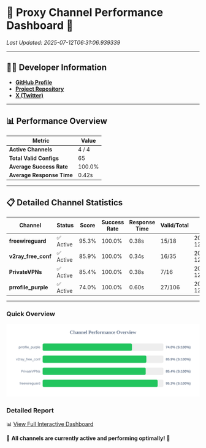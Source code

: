 # 🌟 Proxy Channel Performance Dashboard 🌟

_Last Updated: 2025-07-12T06:31:06.939339_

---

## 👩‍💻 Developer Information

- **[GitHub Profile](https://github.com/4n0nymou3)**  
- **[Project Repository](https://github.com/4n0nymou3/multi-proxy-config-fetcher)**  
- **[X (Twitter)](https://x.com/4n0nymou3)**  

---

## 📊 Performance Overview

| Metric                | Value       |
|-----------------------|-------------|
| **Active Channels**   | 4 / 4       |
| **Total Valid Configs** | 65          |
| **Average Success Rate** | 100.0%      |
| **Average Response Time** | 0.42s       |

---

## 📋 Detailed Channel Statistics

| Channel          | Status     | Score  | Success Rate | Response Time | Valid/Total | Last Success               |
|------------------|------------|--------|--------------|---------------|-------------|----------------------------|
| **freewireguard**  | ✅ Active  | 95.3%  | 100.0% | 0.38s         | 15/18       | 2025-07-12T06:31:06.937452 |
| **v2ray_free_conf**  | ✅ Active  | 85.9%  | 100.0% | 0.34s         | 16/35       | 2025-07-12T06:31:06.113656 |
| **PrivateVPNs**  | ✅ Active  | 85.4%  | 100.0% | 0.38s         | 7/16       | 2025-07-12T06:31:06.530871 |
| **prrofile_purple**  | ✅ Active  | 74.0%  | 100.0% | 0.60s         | 27/106       | 2025-07-12T06:31:05.672377 |

---

### Quick Overview
<div align="center">
  <a href="https://raw.githubusercontent.com/nullluser/NullRepo/refs/heads/main/assets/channel_stats_chart.svg">
    <img src="https://raw.githubusercontent.com/nullluser/NullRepo/refs/heads/main/assets/channel_stats_chart.svg" alt="Source Performance Statistics" width="800">
  </a>
</div>

### Detailed Report
📊 [View Full Interactive Dashboard](https://htmlpreview.github.io/?https://github.com/nullluser/NullRepo/blob/main/assets/performance_report.html)

🎉 **All channels are currently active and performing optimally!** 🎉
